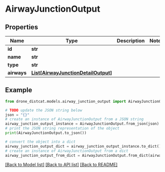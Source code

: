 # AirwayJunctionOutput


## Properties

Name | Type | Description | Notes
------------ | ------------- | ------------- | -------------
**id** | **str** |  | 
**name** | **str** |  | 
**type** | **str** |  | 
**airways** | [**List[AirwayJunctionDetailOutput]**](AirwayJunctionDetailOutput.md) |  | 

## Example

```python
from drone_distcat.models.airway_junction_output import AirwayJunctionOutput

# TODO update the JSON string below
json = "{}"
# create an instance of AirwayJunctionOutput from a JSON string
airway_junction_output_instance = AirwayJunctionOutput.from_json(json)
# print the JSON string representation of the object
print(AirwayJunctionOutput.to_json())

# convert the object into a dict
airway_junction_output_dict = airway_junction_output_instance.to_dict()
# create an instance of AirwayJunctionOutput from a dict
airway_junction_output_from_dict = AirwayJunctionOutput.from_dict(airway_junction_output_dict)
```
[[Back to Model list]](../README.md#documentation-for-models) [[Back to API list]](../README.md#documentation-for-api-endpoints) [[Back to README]](../README.md)


